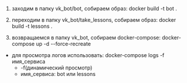 1. заходим в папку vk_bot/bot,
  собираем образ: docker build -t bot .
  
2. переходим в папку vk_bot/take_lessons,
  собираем образ: docker build -t lessons .
  
3. возвращаемся в папку vk_bot,
  собираем docker-compose: docker-compose up -d --force-recreate
  
- для просмотра логов использовать: docker-compose logs -f имя_сервиса
  - -f(динамический просмотр) 
  - имя_сервиса: bot или lessons
